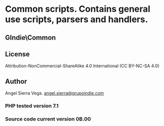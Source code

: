 # Common scripts. Contains general use scripts, parsers and handlers.

## GIndie\Common

## License
Attribution-NonCommercial-ShareAlike 4.0 International (CC BY-NC-SA 4.0)

## Author
Angel Sierra Vega. <angel.sierra@grupoindie.com>

### PHP tested version 7.1

### Source code current version **0B.00**